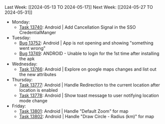 Last Week: [[2024-05-13 TO 2024-05-17]]
Next Week: [[2024-05-27 TO 2024-05-31]]
- Monday:
	- [Task 13740](https://dev.azure.com/appsteer/appsteer.io/_workitems/edit/13740): Android | Add Cancellation Signal in the SSO CredentialManger
- Tuesday:
	- [Bug 13752](https://dev.azure.com/appsteer/appsteer.io/_workitems/edit/13752): Android | App is not opening and showing "something went wrong"
	- [Bug 13749](https://dev.azure.com/appsteer/appsteer.io/_workitems/edit/13749): ANDROID - Unable to login for the 1st time after installing the apk
- Wednesday:
	- [Task 13766](https://dev.azure.com/appsteer/appsteer.io/_workitems/edit/13766): Android | Explore on google maps changes and list out the new attributes
- Thursday:
	- [Task 13777](https://dev.azure.com/appsteer/appsteer.io/_workitems/edit/13777): Android | Handle Redirection to the current location after location is enabled
	- [Task 13778](https://dev.azure.com/appsteer/appsteer.io/_workitems/edit/13778): Android | Show toast message to user notifying location mode change
- Friday:
	- [Task 13801](https://dev.azure.com/appsteer/appsteer.io/_workitems/edit/13801): Android | Handle "Default Zoom" for map
	- [Task 13802](https://dev.azure.com/appsteer/appsteer.io/_workitems/edit/13802): Android | Handle "Draw Circle - Radius (km)" for map